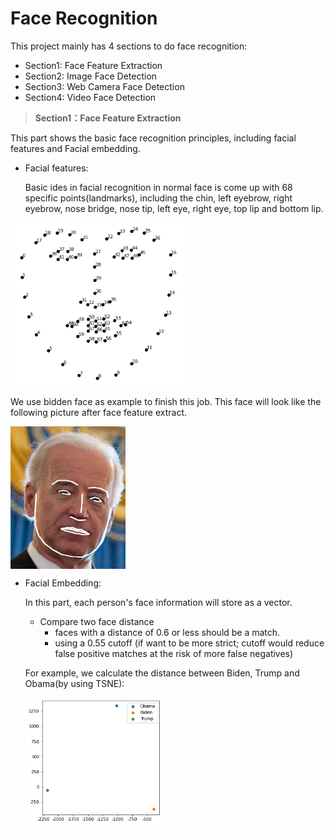 # Face Recognition

This project mainly has 4 sections to do face recognition:

* Section1: Face Feature Extraction
* Section2: Image Face Detection
* Section3: Web Camera Face Detection
* Section4: Video Face Detection

> **Section1：Face Feature Extraction**

This part shows the basic face recognition principles, including facial features and Facial embedding.

- Facial features:

  Basic ides in facial recognition in normal face is come up with 68 specific points(landmarks), including the chin, left eyebrow, right eyebrow, nose bridge, nose tip, left eye, right eye, top lip and bottom lip.

<img src="a-Face-Feature-Extraction/data/image-20230420113930714.png" alt="image-20230420113930714" style="zoom:67%;" align="center" />

We use bidden face as example to finish this job. This face will look like the following picture after 	face feature extract.

<img src="a-Face-Feature-Extraction/data/image-20230420114200128.png" alt="image-20230420114200128" style="zoom:67%;" align="center" />

- Facial Embedding: 

  In this part, each person's face information will store as a vector.

  - Compare two face distance
    - faces with a distance of 0.6 or less should be a match.
    - using a 0.55 cutoff (if want to be more strict; cutoff would reduce false positive matches at the risk of more false negatives)

  For example, we calculate the distance between Biden, Trump and Obama(by using TSNE):

  <img src="a-Face-Feature-Extraction/data/distance.png" alt="distance" style="zoom:67%;" align="center" />

  





















